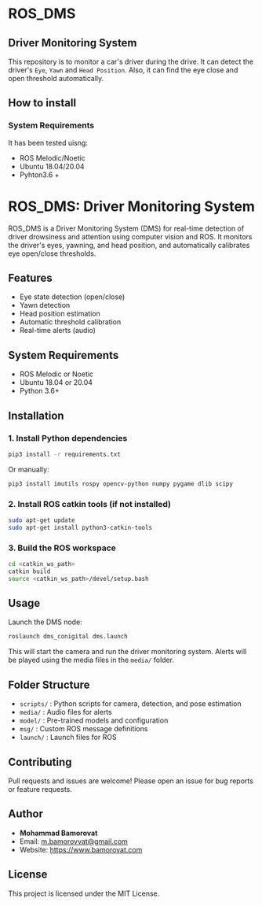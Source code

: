 # ROS_DMS
## Driver Monitoring System

This repository is to monitor a car's driver during the drive. It can detect the driver's `Eye`, `Yawn` and `Head Position`. Also, it can find the eye close and open threshold automatically.

## How to install
### System Requirements
It has been tested uisng:
- ROS Melodic/Noetic
- Ubuntu 18.04/20.04
- Pyhton3.6 +




# ROS_DMS: Driver Monitoring System

ROS_DMS is a Driver Monitoring System (DMS) for real-time detection of driver drowsiness and attention using computer vision and ROS. It monitors the driver's eyes, yawning, and head position, and automatically calibrates eye open/close thresholds.

## Features
- Eye state detection (open/close)
- Yawn detection
- Head position estimation
- Automatic threshold calibration
- Real-time alerts (audio)

## System Requirements
- ROS Melodic or Noetic
- Ubuntu 18.04 or 20.04
- Python 3.6+

## Installation

### 1. Install Python dependencies
```bash
pip3 install -r requirements.txt
```
Or manually:
```bash
pip3 install imutils rospy opencv-python numpy pygame dlib scipy
```

### 2. Install ROS catkin tools (if not installed)
```bash
sudo apt-get update
sudo apt-get install python3-catkin-tools
```

### 3. Build the ROS workspace
```bash
cd <catkin_ws_path>
catkin build
source <catkin_ws_path>/devel/setup.bash
```

## Usage

Launch the DMS node:
```bash
roslaunch dms_conigital dms.launch
```
This will start the camera and run the driver monitoring system. Alerts will be played using the media files in the `media/` folder.

## Folder Structure
- `scripts/` : Python scripts for camera, detection, and pose estimation
- `media/`   : Audio files for alerts
- `model/`   : Pre-trained models and configuration
- `msg/`     : Custom ROS message definitions
- `launch/`  : Launch files for ROS

## Contributing
Pull requests and issues are welcome! Please open an issue for bug reports or feature requests.

## Author
- **Mohammad Bamorovat**
- Email: m.bamorovvat@gmail.com
- Website: https://www.bamorovat.com

## License
This project is licensed under the MIT License.

